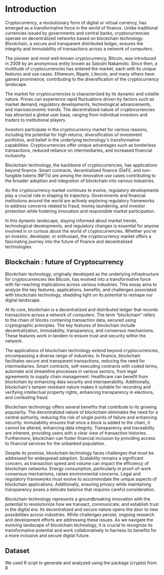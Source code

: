 # Introduction

Cryptocurrency, a revolutionary form of digital or virtual currency, has emerged as a transformative force in the world of finance. Unlike traditional currencies issued by governments and central banks, cryptocurrencies operate on decentralized networks based on blockchain technology. Blockchain, a secure and transparent distributed ledger, ensures the integrity and immutability of transactions across a network of computers.

The pioneer and most well-known cryptocurrency, Bitcoin, was introduced in 2009 by an anonymous entity known as Satoshi Nakamoto. Since then, a multitude of cryptocurrencies has entered the market, each with its unique features and use cases. Ethereum, Ripple, Litecoin, and many others have gained prominence, contributing to the diversification of the cryptocurrency landscape.

The market for cryptocurrencies is characterized by its dynamic and volatile nature. Prices can experience rapid fluctuations driven by factors such as market demand, regulatory developments, technological advancements, and macroeconomic trends. The decentralized nature of cryptocurrencies has attracted a global user base, ranging from individual investors and traders to institutional players.

Investors participate in the cryptocurrency market for various reasons, including the potential for high returns, diversification of investment portfolios, and belief in the underlying technology's transformative capabilities. Cryptocurrencies offer unique advantages such as borderless transactions, reduced reliance on intermediaries, and increased financial inclusivity.

Blockchain technology, the backbone of cryptocurrencies, has applications beyond finance. Smart contracts, decentralized finance (DeFi), and non-fungible tokens (NFTs) are among the innovative use cases contributing to the broader adoption and integration of blockchain into various industries.

As the cryptocurrency market continues to evolve, regulatory developments play a crucial role in shaping its trajectory. Governments and financial institutions around the world are actively exploring regulatory frameworks to address concerns related to fraud, money laundering, and investor protection while fostering innovation and responsible market participation.

In this dynamic landscape, staying informed about market trends, technological developments, and regulatory changes is essential for anyone involved in or curious about the world of cryptocurrencies. Whether you're an investor, developer, or enthusiast, the cryptocurrency market offers a fascinating journey into the future of finance and decentralized technologies.








## Blockchain : future of Cryptocurrency

Blockchain technology, originally developed as the underlying infrastructure for cryptocurrencies like Bitcoin, has evolved into a transformative force with far-reaching implications across various industries. This essay aims to analyze the key features, applications, benefits, and challenges associated with blockchain technology, shedding light on its potential to reshape our digital landscape.

At its core, blockchain is a decentralized and distributed ledger that records transactions across a network of computers. The term "blockchain" refers to the chain of blocks containing transaction data, secured using cryptographic principles. The key features of blockchain include decentralization, immutability, transparency, and consensus mechanisms. These features work in tandem to ensure trust and security within the network.

The applications of blockchain technology extend beyond cryptocurrencies, encompassing a diverse range of industries. In finance, blockchain facilitates secure and transparent transactions, reducing the need for intermediaries. Smart contracts, self-executing contracts with coded terms, automate and streamline processes in various sectors, from legal agreements to supply chain management. Healthcare can benefit from blockchain by enhancing data security and interoperability. Additionally, blockchain's tamper-resistant nature makes it suitable for recording and verifying intellectual property rights, enhancing transparency in elections, and combating fraud.


Blockchain technology offers several benefits that contribute to its growing popularity. The decentralized nature of blockchain eliminates the need for a central authority, reducing the risk of single points of failure and enhancing security. Immutability ensures that once a block is added to the chain, it cannot be altered, enhancing data integrity. Transparency and traceability are inherent, providing users with a clear view of transaction histories. Furthermore, blockchain can foster financial inclusion by providing access to financial services for the unbanked population.

Despite its promise, blockchain technology faces challenges that must be addressed for widespread adoption. Scalability remains a significant concern, as transaction speed and volume can impact the efficiency of blockchain networks. Energy consumption, particularly in proof-of-work consensus mechanisms, raises environmental concerns. Legal and regulatory frameworks must evolve to accommodate the unique aspects of blockchain applications. Additionally, ensuring privacy while maintaining transparency poses a delicate balance that requires careful consideration.


Blockchain technology represents a groundbreaking innovation with the potential to revolutionize how we transact, communicate, and establish trust in the digital era. Its decentralized and secure nature opens the door to new possibilities across industries. While challenges persist, ongoing research and development efforts are addressing these issues. As we navigate the evolving landscape of blockchain technology, it is crucial to recognize its transformative potential and work collaboratively to harness its benefits for a more inclusive and secure digital future.


## Dataset

We used R scipt to generate and analyzed using the package (crypto) from R


